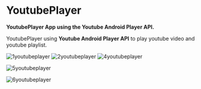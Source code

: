 # YoutubePlayer
<b>YoutubePlayer App using the Youtube Android Player API.</b>

YoutubePlayer using <b>Youtube Android Player API</b> to play youtube video and youtube playlist.

![1youtubeplayer](https://user-images.githubusercontent.com/42799047/131845024-512a7167-1578-4280-b521-67ccc8bcb220.png)  ![2youtubeplayer](https://user-images.githubusercontent.com/42799047/131845042-b982e00f-a2aa-4228-a62f-eab7fa069349.png)  ![4youtubeplayer](https://user-images.githubusercontent.com/42799047/131845080-e7eeca51-4dda-4655-8363-5bbf6fa031dc.png)

![5youtubeplayer](https://user-images.githubusercontent.com/42799047/131845112-c7b6645c-494a-4e4f-ab2c-50f3c6a825cf.png)

![6youtubeplayer](https://user-images.githubusercontent.com/42799047/131845128-836fbad6-8c86-4bf9-92dd-8435710566ce.png)
